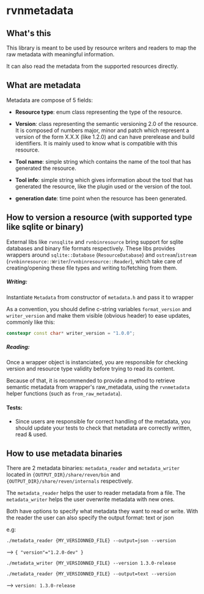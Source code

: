 # rvnmetadata

## What's this

This library is meant to be used by resource writers and readers to map the raw metadata with meaningful information.

It can also read the metadata from the supported resources directly.


## What are metadata

Metadata are compose of 5 fields:

* **Resource type**: enum class representing the type of the resource.

* **Version**: class representing the semantic versioning 2.0 of the resource. It is composed of numbers major, minor and patch which represent a version of the form X.X.X (like 1.2.0) and can have prerelease and build identifiers. It is mainly used to know what is compatible with this resource.

* **Tool name**: simple string which contains the name of the tool that has generated the resource.

* **Tool info**: simple string which gives information about the tool that has generated the resource, like the plugin used or the version of the tool.

* **generation date**: time point when the resource has been generated.


## How to version a resource (with supported type like sqlite or binary)

External libs like `rvnsqlite` and `rvnbinresource` bring support for sqlite databases and binary file formats respectively.
These libs provides wrappers around `sqlite::Database` (`ResourceDatabase`) and `ostream`/`istream` (`rvnbinresource::Writer`/`rvnbinresource::Reader`),
which take care of creating/opening these file types and writing to/fetching from them.

##### Writing:
Instantiate `Metadata` from constructor of `metadata.h` and pass it to wrapper

As a convention, you should define c-string variables `format_version` and `writer_version` and make them visible (obvious header) to ease updates, commonly like this:
```cpp
constexpr const char* writer_version = "1.0.0";
```

##### Reading:
Once a wrapper object is instanciated, you are responsible for checking version and resource type validity before trying to read its content.

Because of that, it is recommended to provide a method to retrieve semantic metadata from wrapper's raw_metadata, using the `rvnmetadata` helper functions (such as `from_raw_metadata`).


#### Tests:

* Since users are responsible for correct handling of the metadata, you should update your tests to check that metadata are correctly written, read & used.


## How to use metadata binaries

There are 2 metadata binaries: `metadata_reader` and `metadata_writer` located in `{OUTPUT_DIR}/share/reven/bin` and `{OUTPUT_DIR}/share/reven/internals` respectively.

The `metadata_reader` helps the user to reader metadata from a file.
The `metadata_writer` helps the user overwrite metadata with new ones.

Both have options to specify what metadata they want to read or write.
With the reader the user can also specify the output format: text or json

e.g:

`./metadata_reader {MY_VERSIONNED_FILE} --output=json --version`

--> `{ "version"="1.2.0-dev" }`

`./metadata_writer {MY_VERSIONNED_FILE} --version 1.3.0-release`

`./metadata_reader {MY_VERSIONNED_FILE} --output=text --version`

--> `version: 1.3.0-release`
